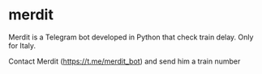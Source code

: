 # merdit
Merdit is a Telegram bot developed in Python that check train delay.
Only for Italy.

Contact Merdit (https://t.me/merdit_bot) and send him a train number 
